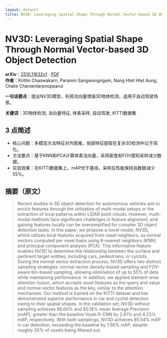 ```yaml
---
layout: default
title: NV3D: Leveraging Spatial Shape Through Normal Vector-based 3D Object Detection
---
```


# NV3D: Leveraging Spatial Shape Through Normal Vector-based 3D Object Detection
**arXiv**：[2510.11632v1](https://arxiv.org/abs/2510.11632) · [PDF](https://arxiv.org/pdf/2510.11632.pdf)  
**作者**：Krittin Chaowakarn, Paramin Sangwongngam, Nang Htet Htet Aung, Chalie Charoenlarpnopparut  

**一句话要点**：提出NV3D模型，利用法向量增强3D物体检测，适用于自动驾驶场景。

**关键词**：3D物体检测, 法向量特征, 体素采样, 自动驾驶, KITTI数据集

## 3 点简述
- 核心问题：多模态方法特征对齐困难，局部特征提取在复杂3D检测中过于简化。
- 方法要点：基于KNN和PCA计算体素法向量，采用密度和FOV感知采样减少数据。
- 实验效果：在KITTI数据集上，mAP优于基线，采样后性能保持且数据减少55%。

## 摘要（原文）

> Recent studies in 3D object detection for autonomous vehicles aim to enrich
> features through the utilization of multi-modal setups or the extraction of
> local patterns within LiDAR point clouds. However, multi-modal methods face
> significant challenges in feature alignment, and gaining features locally can
> be oversimplified for complex 3D object detection tasks. In this paper, we
> propose a novel model, NV3D, which utilizes local features acquired from voxel
> neighbors, as normal vectors computed per voxel basis using K-nearest neighbors
> (KNN) and principal component analysis (PCA). This informative feature enables
> NV3D to determine the relationship between the surface and pertinent target
> entities, including cars, pedestrians, or cyclists. During the normal vector
> extraction process, NV3D offers two distinct sampling strategies: normal vector
> density-based sampling and FOV-aware bin-based sampling, allowing elimination
> of up to 55% of data while maintaining performance. In addition, we applied
> element-wise attention fusion, which accepts voxel features as the query and
> value and normal vector features as the key, similar to the attention
> mechanism. Our method is trained on the KITTI dataset and has demonstrated
> superior performance in car and cyclist detection owing to their spatial
> shapes. In the validation set, NV3D without sampling achieves 86.60% and 80.18%
> mean Average Precision (mAP), greater than the baseline Voxel R-CNN by 2.61%
> and 4.23% mAP, respectively. With both samplings, NV3D achieves 85.54% mAP in
> car detection, exceeding the baseline by 1.56% mAP, despite roughly 55% of
> voxels being filtered out.

